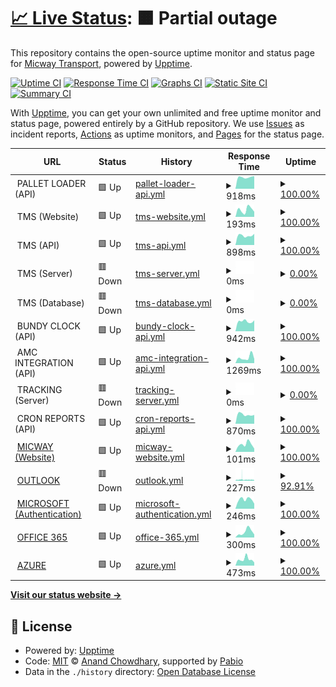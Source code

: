 # [📈 Live Status](https://status.micway.com.au): <!--live status--> **🟧 Partial outage**

This repository contains the open-source uptime monitor and status page for [Micway Transport](https://status.micway.com.au), powered by [Upptime](https://github.com/upptime/upptime).

[![Uptime CI](https://github.com/micway/healthcheck/workflows/Uptime%20CI/badge.svg)](https://github.com/micway/healthcheck/actions?query=workflow%3A%22Uptime+CI%22)
[![Response Time CI](https://github.com/micway/healthcheck/workflows/Response%20Time%20CI/badge.svg)](https://github.com/micway/healthcheck/actions?query=workflow%3A%22Response+Time+CI%22)
[![Graphs CI](https://github.com/micway/healthcheck/workflows/Graphs%20CI/badge.svg)](https://github.com/micway/healthcheck/actions?query=workflow%3A%22Graphs+CI%22)
[![Static Site CI](https://github.com/micway/healthcheck/workflows/Static%20Site%20CI/badge.svg)](https://github.com/micway/healthcheck/actions?query=workflow%3A%22Static+Site+CI%22)
[![Summary CI](https://github.com/micway/healthcheck/workflows/Summary%20CI/badge.svg)](https://github.com/micway/healthcheck/actions?query=workflow%3A%22Summary+CI%22)

With [Upptime](https://upptime.js.org), you can get your own unlimited and free uptime monitor and status page, powered entirely by a GitHub repository. We use [Issues](https://github.com/micway/healthcheck/issues) as incident reports, [Actions](https://github.com/micway/healthcheck/actions) as uptime monitors, and [Pages](https://status.micway.com.au) for the status page.

<!--start: status pages-->
<!-- This summary is generated by Upptime (https://github.com/upptime/upptime) -->
<!-- Do not edit this manually, your changes will be overwritten -->
<!-- prettier-ignore -->
| URL | Status | History | Response Time | Uptime |
| --- | ------ | ------- | ------------- | ------ |
| <img alt="" src="https://icons.duckduckgo.com/ip3/null.ico" height="13"> PALLET LOADER (API) | 🟩 Up | [pallet-loader-api.yml](https://github.com/micway/healthcheck/commits/HEAD/history/pallet-loader-api.yml) | <details><summary><img alt="Response time graph" src="./graphs/pallet-loader-api/response-time-week.png" height="20"> 918ms</summary><br><a href="https://status.micway.com.au/history/pallet-loader-api"><img alt="Response time 1155" src="https://img.shields.io/endpoint?url=https%3A%2F%2Fraw.githubusercontent.com%2Fmicway%2Fhealthcheck%2FHEAD%2Fapi%2Fpallet-loader-api%2Fresponse-time.json"></a><br><a href="https://status.micway.com.au/history/pallet-loader-api"><img alt="24-hour response time 995" src="https://img.shields.io/endpoint?url=https%3A%2F%2Fraw.githubusercontent.com%2Fmicway%2Fhealthcheck%2FHEAD%2Fapi%2Fpallet-loader-api%2Fresponse-time-day.json"></a><br><a href="https://status.micway.com.au/history/pallet-loader-api"><img alt="7-day response time 918" src="https://img.shields.io/endpoint?url=https%3A%2F%2Fraw.githubusercontent.com%2Fmicway%2Fhealthcheck%2FHEAD%2Fapi%2Fpallet-loader-api%2Fresponse-time-week.json"></a><br><a href="https://status.micway.com.au/history/pallet-loader-api"><img alt="30-day response time 927" src="https://img.shields.io/endpoint?url=https%3A%2F%2Fraw.githubusercontent.com%2Fmicway%2Fhealthcheck%2FHEAD%2Fapi%2Fpallet-loader-api%2Fresponse-time-month.json"></a><br><a href="https://status.micway.com.au/history/pallet-loader-api"><img alt="1-year response time 1155" src="https://img.shields.io/endpoint?url=https%3A%2F%2Fraw.githubusercontent.com%2Fmicway%2Fhealthcheck%2FHEAD%2Fapi%2Fpallet-loader-api%2Fresponse-time-year.json"></a></details> | <details><summary><a href="https://status.micway.com.au/history/pallet-loader-api">100.00%</a></summary><a href="https://status.micway.com.au/history/pallet-loader-api"><img alt="All-time uptime 100.00%" src="https://img.shields.io/endpoint?url=https%3A%2F%2Fraw.githubusercontent.com%2Fmicway%2Fhealthcheck%2FHEAD%2Fapi%2Fpallet-loader-api%2Fuptime.json"></a><br><a href="https://status.micway.com.au/history/pallet-loader-api"><img alt="24-hour uptime 100.00%" src="https://img.shields.io/endpoint?url=https%3A%2F%2Fraw.githubusercontent.com%2Fmicway%2Fhealthcheck%2FHEAD%2Fapi%2Fpallet-loader-api%2Fuptime-day.json"></a><br><a href="https://status.micway.com.au/history/pallet-loader-api"><img alt="7-day uptime 100.00%" src="https://img.shields.io/endpoint?url=https%3A%2F%2Fraw.githubusercontent.com%2Fmicway%2Fhealthcheck%2FHEAD%2Fapi%2Fpallet-loader-api%2Fuptime-week.json"></a><br><a href="https://status.micway.com.au/history/pallet-loader-api"><img alt="30-day uptime 100.00%" src="https://img.shields.io/endpoint?url=https%3A%2F%2Fraw.githubusercontent.com%2Fmicway%2Fhealthcheck%2FHEAD%2Fapi%2Fpallet-loader-api%2Fuptime-month.json"></a><br><a href="https://status.micway.com.au/history/pallet-loader-api"><img alt="1-year uptime 100.00%" src="https://img.shields.io/endpoint?url=https%3A%2F%2Fraw.githubusercontent.com%2Fmicway%2Fhealthcheck%2FHEAD%2Fapi%2Fpallet-loader-api%2Fuptime-year.json"></a></details>
| <img alt="" src="https://icons.duckduckgo.com/ip3/null.ico" height="13"> TMS (Website) | 🟩 Up | [tms-website.yml](https://github.com/micway/healthcheck/commits/HEAD/history/tms-website.yml) | <details><summary><img alt="Response time graph" src="./graphs/tms-website/response-time-week.png" height="20"> 193ms</summary><br><a href="https://status.micway.com.au/history/tms-website"><img alt="Response time 222" src="https://img.shields.io/endpoint?url=https%3A%2F%2Fraw.githubusercontent.com%2Fmicway%2Fhealthcheck%2FHEAD%2Fapi%2Ftms-website%2Fresponse-time.json"></a><br><a href="https://status.micway.com.au/history/tms-website"><img alt="24-hour response time 138" src="https://img.shields.io/endpoint?url=https%3A%2F%2Fraw.githubusercontent.com%2Fmicway%2Fhealthcheck%2FHEAD%2Fapi%2Ftms-website%2Fresponse-time-day.json"></a><br><a href="https://status.micway.com.au/history/tms-website"><img alt="7-day response time 193" src="https://img.shields.io/endpoint?url=https%3A%2F%2Fraw.githubusercontent.com%2Fmicway%2Fhealthcheck%2FHEAD%2Fapi%2Ftms-website%2Fresponse-time-week.json"></a><br><a href="https://status.micway.com.au/history/tms-website"><img alt="30-day response time 185" src="https://img.shields.io/endpoint?url=https%3A%2F%2Fraw.githubusercontent.com%2Fmicway%2Fhealthcheck%2FHEAD%2Fapi%2Ftms-website%2Fresponse-time-month.json"></a><br><a href="https://status.micway.com.au/history/tms-website"><img alt="1-year response time 222" src="https://img.shields.io/endpoint?url=https%3A%2F%2Fraw.githubusercontent.com%2Fmicway%2Fhealthcheck%2FHEAD%2Fapi%2Ftms-website%2Fresponse-time-year.json"></a></details> | <details><summary><a href="https://status.micway.com.au/history/tms-website">100.00%</a></summary><a href="https://status.micway.com.au/history/tms-website"><img alt="All-time uptime 100.00%" src="https://img.shields.io/endpoint?url=https%3A%2F%2Fraw.githubusercontent.com%2Fmicway%2Fhealthcheck%2FHEAD%2Fapi%2Ftms-website%2Fuptime.json"></a><br><a href="https://status.micway.com.au/history/tms-website"><img alt="24-hour uptime 100.00%" src="https://img.shields.io/endpoint?url=https%3A%2F%2Fraw.githubusercontent.com%2Fmicway%2Fhealthcheck%2FHEAD%2Fapi%2Ftms-website%2Fuptime-day.json"></a><br><a href="https://status.micway.com.au/history/tms-website"><img alt="7-day uptime 100.00%" src="https://img.shields.io/endpoint?url=https%3A%2F%2Fraw.githubusercontent.com%2Fmicway%2Fhealthcheck%2FHEAD%2Fapi%2Ftms-website%2Fuptime-week.json"></a><br><a href="https://status.micway.com.au/history/tms-website"><img alt="30-day uptime 100.00%" src="https://img.shields.io/endpoint?url=https%3A%2F%2Fraw.githubusercontent.com%2Fmicway%2Fhealthcheck%2FHEAD%2Fapi%2Ftms-website%2Fuptime-month.json"></a><br><a href="https://status.micway.com.au/history/tms-website"><img alt="1-year uptime 100.00%" src="https://img.shields.io/endpoint?url=https%3A%2F%2Fraw.githubusercontent.com%2Fmicway%2Fhealthcheck%2FHEAD%2Fapi%2Ftms-website%2Fuptime-year.json"></a></details>
| <img alt="" src="https://icons.duckduckgo.com/ip3/null.ico" height="13"> TMS (API) | 🟩 Up | [tms-api.yml](https://github.com/micway/healthcheck/commits/HEAD/history/tms-api.yml) | <details><summary><img alt="Response time graph" src="./graphs/tms-api/response-time-week.png" height="20"> 898ms</summary><br><a href="https://status.micway.com.au/history/tms-api"><img alt="Response time 1070" src="https://img.shields.io/endpoint?url=https%3A%2F%2Fraw.githubusercontent.com%2Fmicway%2Fhealthcheck%2FHEAD%2Fapi%2Ftms-api%2Fresponse-time.json"></a><br><a href="https://status.micway.com.au/history/tms-api"><img alt="24-hour response time 1054" src="https://img.shields.io/endpoint?url=https%3A%2F%2Fraw.githubusercontent.com%2Fmicway%2Fhealthcheck%2FHEAD%2Fapi%2Ftms-api%2Fresponse-time-day.json"></a><br><a href="https://status.micway.com.au/history/tms-api"><img alt="7-day response time 898" src="https://img.shields.io/endpoint?url=https%3A%2F%2Fraw.githubusercontent.com%2Fmicway%2Fhealthcheck%2FHEAD%2Fapi%2Ftms-api%2Fresponse-time-week.json"></a><br><a href="https://status.micway.com.au/history/tms-api"><img alt="30-day response time 889" src="https://img.shields.io/endpoint?url=https%3A%2F%2Fraw.githubusercontent.com%2Fmicway%2Fhealthcheck%2FHEAD%2Fapi%2Ftms-api%2Fresponse-time-month.json"></a><br><a href="https://status.micway.com.au/history/tms-api"><img alt="1-year response time 1070" src="https://img.shields.io/endpoint?url=https%3A%2F%2Fraw.githubusercontent.com%2Fmicway%2Fhealthcheck%2FHEAD%2Fapi%2Ftms-api%2Fresponse-time-year.json"></a></details> | <details><summary><a href="https://status.micway.com.au/history/tms-api">100.00%</a></summary><a href="https://status.micway.com.au/history/tms-api"><img alt="All-time uptime 99.99%" src="https://img.shields.io/endpoint?url=https%3A%2F%2Fraw.githubusercontent.com%2Fmicway%2Fhealthcheck%2FHEAD%2Fapi%2Ftms-api%2Fuptime.json"></a><br><a href="https://status.micway.com.au/history/tms-api"><img alt="24-hour uptime 100.00%" src="https://img.shields.io/endpoint?url=https%3A%2F%2Fraw.githubusercontent.com%2Fmicway%2Fhealthcheck%2FHEAD%2Fapi%2Ftms-api%2Fuptime-day.json"></a><br><a href="https://status.micway.com.au/history/tms-api"><img alt="7-day uptime 100.00%" src="https://img.shields.io/endpoint?url=https%3A%2F%2Fraw.githubusercontent.com%2Fmicway%2Fhealthcheck%2FHEAD%2Fapi%2Ftms-api%2Fuptime-week.json"></a><br><a href="https://status.micway.com.au/history/tms-api"><img alt="30-day uptime 100.00%" src="https://img.shields.io/endpoint?url=https%3A%2F%2Fraw.githubusercontent.com%2Fmicway%2Fhealthcheck%2FHEAD%2Fapi%2Ftms-api%2Fuptime-month.json"></a><br><a href="https://status.micway.com.au/history/tms-api"><img alt="1-year uptime 99.99%" src="https://img.shields.io/endpoint?url=https%3A%2F%2Fraw.githubusercontent.com%2Fmicway%2Fhealthcheck%2FHEAD%2Fapi%2Ftms-api%2Fuptime-year.json"></a></details>
| <img alt="" src="https://icons.duckduckgo.com/ip3/null.ico" height="13"> TMS (Server) | 🟥 Down | [tms-server.yml](https://github.com/micway/healthcheck/commits/HEAD/history/tms-server.yml) | <details><summary><img alt="Response time graph" src="./graphs/tms-server/response-time-week.png" height="20"> 0ms</summary><br><a href="https://status.micway.com.au/history/tms-server"><img alt="Response time 0" src="https://img.shields.io/endpoint?url=https%3A%2F%2Fraw.githubusercontent.com%2Fmicway%2Fhealthcheck%2FHEAD%2Fapi%2Ftms-server%2Fresponse-time.json"></a><br><a href="https://status.micway.com.au/history/tms-server"><img alt="24-hour response time 0" src="https://img.shields.io/endpoint?url=https%3A%2F%2Fraw.githubusercontent.com%2Fmicway%2Fhealthcheck%2FHEAD%2Fapi%2Ftms-server%2Fresponse-time-day.json"></a><br><a href="https://status.micway.com.au/history/tms-server"><img alt="7-day response time 0" src="https://img.shields.io/endpoint?url=https%3A%2F%2Fraw.githubusercontent.com%2Fmicway%2Fhealthcheck%2FHEAD%2Fapi%2Ftms-server%2Fresponse-time-week.json"></a><br><a href="https://status.micway.com.au/history/tms-server"><img alt="30-day response time 0" src="https://img.shields.io/endpoint?url=https%3A%2F%2Fraw.githubusercontent.com%2Fmicway%2Fhealthcheck%2FHEAD%2Fapi%2Ftms-server%2Fresponse-time-month.json"></a><br><a href="https://status.micway.com.au/history/tms-server"><img alt="1-year response time 0" src="https://img.shields.io/endpoint?url=https%3A%2F%2Fraw.githubusercontent.com%2Fmicway%2Fhealthcheck%2FHEAD%2Fapi%2Ftms-server%2Fresponse-time-year.json"></a></details> | <details><summary><a href="https://status.micway.com.au/history/tms-server">0.00%</a></summary><a href="https://status.micway.com.au/history/tms-server"><img alt="All-time uptime 0.00%" src="https://img.shields.io/endpoint?url=https%3A%2F%2Fraw.githubusercontent.com%2Fmicway%2Fhealthcheck%2FHEAD%2Fapi%2Ftms-server%2Fuptime.json"></a><br><a href="https://status.micway.com.au/history/tms-server"><img alt="24-hour uptime 0.00%" src="https://img.shields.io/endpoint?url=https%3A%2F%2Fraw.githubusercontent.com%2Fmicway%2Fhealthcheck%2FHEAD%2Fapi%2Ftms-server%2Fuptime-day.json"></a><br><a href="https://status.micway.com.au/history/tms-server"><img alt="7-day uptime 0.00%" src="https://img.shields.io/endpoint?url=https%3A%2F%2Fraw.githubusercontent.com%2Fmicway%2Fhealthcheck%2FHEAD%2Fapi%2Ftms-server%2Fuptime-week.json"></a><br><a href="https://status.micway.com.au/history/tms-server"><img alt="30-day uptime 0.00%" src="https://img.shields.io/endpoint?url=https%3A%2F%2Fraw.githubusercontent.com%2Fmicway%2Fhealthcheck%2FHEAD%2Fapi%2Ftms-server%2Fuptime-month.json"></a><br><a href="https://status.micway.com.au/history/tms-server"><img alt="1-year uptime 0.00%" src="https://img.shields.io/endpoint?url=https%3A%2F%2Fraw.githubusercontent.com%2Fmicway%2Fhealthcheck%2FHEAD%2Fapi%2Ftms-server%2Fuptime-year.json"></a></details>
| <img alt="" src="https://icons.duckduckgo.com/ip3/null.ico" height="13"> TMS (Database) | 🟥 Down | [tms-database.yml](https://github.com/micway/healthcheck/commits/HEAD/history/tms-database.yml) | <details><summary><img alt="Response time graph" src="./graphs/tms-database/response-time-week.png" height="20"> 0ms</summary><br><a href="https://status.micway.com.au/history/tms-database"><img alt="Response time 0" src="https://img.shields.io/endpoint?url=https%3A%2F%2Fraw.githubusercontent.com%2Fmicway%2Fhealthcheck%2FHEAD%2Fapi%2Ftms-database%2Fresponse-time.json"></a><br><a href="https://status.micway.com.au/history/tms-database"><img alt="24-hour response time 0" src="https://img.shields.io/endpoint?url=https%3A%2F%2Fraw.githubusercontent.com%2Fmicway%2Fhealthcheck%2FHEAD%2Fapi%2Ftms-database%2Fresponse-time-day.json"></a><br><a href="https://status.micway.com.au/history/tms-database"><img alt="7-day response time 0" src="https://img.shields.io/endpoint?url=https%3A%2F%2Fraw.githubusercontent.com%2Fmicway%2Fhealthcheck%2FHEAD%2Fapi%2Ftms-database%2Fresponse-time-week.json"></a><br><a href="https://status.micway.com.au/history/tms-database"><img alt="30-day response time 0" src="https://img.shields.io/endpoint?url=https%3A%2F%2Fraw.githubusercontent.com%2Fmicway%2Fhealthcheck%2FHEAD%2Fapi%2Ftms-database%2Fresponse-time-month.json"></a><br><a href="https://status.micway.com.au/history/tms-database"><img alt="1-year response time 0" src="https://img.shields.io/endpoint?url=https%3A%2F%2Fraw.githubusercontent.com%2Fmicway%2Fhealthcheck%2FHEAD%2Fapi%2Ftms-database%2Fresponse-time-year.json"></a></details> | <details><summary><a href="https://status.micway.com.au/history/tms-database">0.00%</a></summary><a href="https://status.micway.com.au/history/tms-database"><img alt="All-time uptime 0.00%" src="https://img.shields.io/endpoint?url=https%3A%2F%2Fraw.githubusercontent.com%2Fmicway%2Fhealthcheck%2FHEAD%2Fapi%2Ftms-database%2Fuptime.json"></a><br><a href="https://status.micway.com.au/history/tms-database"><img alt="24-hour uptime 0.00%" src="https://img.shields.io/endpoint?url=https%3A%2F%2Fraw.githubusercontent.com%2Fmicway%2Fhealthcheck%2FHEAD%2Fapi%2Ftms-database%2Fuptime-day.json"></a><br><a href="https://status.micway.com.au/history/tms-database"><img alt="7-day uptime 0.00%" src="https://img.shields.io/endpoint?url=https%3A%2F%2Fraw.githubusercontent.com%2Fmicway%2Fhealthcheck%2FHEAD%2Fapi%2Ftms-database%2Fuptime-week.json"></a><br><a href="https://status.micway.com.au/history/tms-database"><img alt="30-day uptime 0.00%" src="https://img.shields.io/endpoint?url=https%3A%2F%2Fraw.githubusercontent.com%2Fmicway%2Fhealthcheck%2FHEAD%2Fapi%2Ftms-database%2Fuptime-month.json"></a><br><a href="https://status.micway.com.au/history/tms-database"><img alt="1-year uptime 0.00%" src="https://img.shields.io/endpoint?url=https%3A%2F%2Fraw.githubusercontent.com%2Fmicway%2Fhealthcheck%2FHEAD%2Fapi%2Ftms-database%2Fuptime-year.json"></a></details>
| <img alt="" src="https://icons.duckduckgo.com/ip3/null.ico" height="13"> BUNDY CLOCK (API) | 🟩 Up | [bundy-clock-api.yml](https://github.com/micway/healthcheck/commits/HEAD/history/bundy-clock-api.yml) | <details><summary><img alt="Response time graph" src="./graphs/bundy-clock-api/response-time-week.png" height="20"> 942ms</summary><br><a href="https://status.micway.com.au/history/bundy-clock-api"><img alt="Response time 918" src="https://img.shields.io/endpoint?url=https%3A%2F%2Fraw.githubusercontent.com%2Fmicway%2Fhealthcheck%2FHEAD%2Fapi%2Fbundy-clock-api%2Fresponse-time.json"></a><br><a href="https://status.micway.com.au/history/bundy-clock-api"><img alt="24-hour response time 1027" src="https://img.shields.io/endpoint?url=https%3A%2F%2Fraw.githubusercontent.com%2Fmicway%2Fhealthcheck%2FHEAD%2Fapi%2Fbundy-clock-api%2Fresponse-time-day.json"></a><br><a href="https://status.micway.com.au/history/bundy-clock-api"><img alt="7-day response time 942" src="https://img.shields.io/endpoint?url=https%3A%2F%2Fraw.githubusercontent.com%2Fmicway%2Fhealthcheck%2FHEAD%2Fapi%2Fbundy-clock-api%2Fresponse-time-week.json"></a><br><a href="https://status.micway.com.au/history/bundy-clock-api"><img alt="30-day response time 880" src="https://img.shields.io/endpoint?url=https%3A%2F%2Fraw.githubusercontent.com%2Fmicway%2Fhealthcheck%2FHEAD%2Fapi%2Fbundy-clock-api%2Fresponse-time-month.json"></a><br><a href="https://status.micway.com.au/history/bundy-clock-api"><img alt="1-year response time 918" src="https://img.shields.io/endpoint?url=https%3A%2F%2Fraw.githubusercontent.com%2Fmicway%2Fhealthcheck%2FHEAD%2Fapi%2Fbundy-clock-api%2Fresponse-time-year.json"></a></details> | <details><summary><a href="https://status.micway.com.au/history/bundy-clock-api">100.00%</a></summary><a href="https://status.micway.com.au/history/bundy-clock-api"><img alt="All-time uptime 100.00%" src="https://img.shields.io/endpoint?url=https%3A%2F%2Fraw.githubusercontent.com%2Fmicway%2Fhealthcheck%2FHEAD%2Fapi%2Fbundy-clock-api%2Fuptime.json"></a><br><a href="https://status.micway.com.au/history/bundy-clock-api"><img alt="24-hour uptime 100.00%" src="https://img.shields.io/endpoint?url=https%3A%2F%2Fraw.githubusercontent.com%2Fmicway%2Fhealthcheck%2FHEAD%2Fapi%2Fbundy-clock-api%2Fuptime-day.json"></a><br><a href="https://status.micway.com.au/history/bundy-clock-api"><img alt="7-day uptime 100.00%" src="https://img.shields.io/endpoint?url=https%3A%2F%2Fraw.githubusercontent.com%2Fmicway%2Fhealthcheck%2FHEAD%2Fapi%2Fbundy-clock-api%2Fuptime-week.json"></a><br><a href="https://status.micway.com.au/history/bundy-clock-api"><img alt="30-day uptime 100.00%" src="https://img.shields.io/endpoint?url=https%3A%2F%2Fraw.githubusercontent.com%2Fmicway%2Fhealthcheck%2FHEAD%2Fapi%2Fbundy-clock-api%2Fuptime-month.json"></a><br><a href="https://status.micway.com.au/history/bundy-clock-api"><img alt="1-year uptime 100.00%" src="https://img.shields.io/endpoint?url=https%3A%2F%2Fraw.githubusercontent.com%2Fmicway%2Fhealthcheck%2FHEAD%2Fapi%2Fbundy-clock-api%2Fuptime-year.json"></a></details>
| <img alt="" src="https://icons.duckduckgo.com/ip3/null.ico" height="13"> AMC INTEGRATION (API) | 🟩 Up | [amc-integration-api.yml](https://github.com/micway/healthcheck/commits/HEAD/history/amc-integration-api.yml) | <details><summary><img alt="Response time graph" src="./graphs/amc-integration-api/response-time-week.png" height="20"> 1269ms</summary><br><a href="https://status.micway.com.au/history/amc-integration-api"><img alt="Response time 1032" src="https://img.shields.io/endpoint?url=https%3A%2F%2Fraw.githubusercontent.com%2Fmicway%2Fhealthcheck%2FHEAD%2Fapi%2Famc-integration-api%2Fresponse-time.json"></a><br><a href="https://status.micway.com.au/history/amc-integration-api"><img alt="24-hour response time 977" src="https://img.shields.io/endpoint?url=https%3A%2F%2Fraw.githubusercontent.com%2Fmicway%2Fhealthcheck%2FHEAD%2Fapi%2Famc-integration-api%2Fresponse-time-day.json"></a><br><a href="https://status.micway.com.au/history/amc-integration-api"><img alt="7-day response time 1269" src="https://img.shields.io/endpoint?url=https%3A%2F%2Fraw.githubusercontent.com%2Fmicway%2Fhealthcheck%2FHEAD%2Fapi%2Famc-integration-api%2Fresponse-time-week.json"></a><br><a href="https://status.micway.com.au/history/amc-integration-api"><img alt="30-day response time 920" src="https://img.shields.io/endpoint?url=https%3A%2F%2Fraw.githubusercontent.com%2Fmicway%2Fhealthcheck%2FHEAD%2Fapi%2Famc-integration-api%2Fresponse-time-month.json"></a><br><a href="https://status.micway.com.au/history/amc-integration-api"><img alt="1-year response time 1032" src="https://img.shields.io/endpoint?url=https%3A%2F%2Fraw.githubusercontent.com%2Fmicway%2Fhealthcheck%2FHEAD%2Fapi%2Famc-integration-api%2Fresponse-time-year.json"></a></details> | <details><summary><a href="https://status.micway.com.au/history/amc-integration-api">100.00%</a></summary><a href="https://status.micway.com.au/history/amc-integration-api"><img alt="All-time uptime 99.95%" src="https://img.shields.io/endpoint?url=https%3A%2F%2Fraw.githubusercontent.com%2Fmicway%2Fhealthcheck%2FHEAD%2Fapi%2Famc-integration-api%2Fuptime.json"></a><br><a href="https://status.micway.com.au/history/amc-integration-api"><img alt="24-hour uptime 100.00%" src="https://img.shields.io/endpoint?url=https%3A%2F%2Fraw.githubusercontent.com%2Fmicway%2Fhealthcheck%2FHEAD%2Fapi%2Famc-integration-api%2Fuptime-day.json"></a><br><a href="https://status.micway.com.au/history/amc-integration-api"><img alt="7-day uptime 100.00%" src="https://img.shields.io/endpoint?url=https%3A%2F%2Fraw.githubusercontent.com%2Fmicway%2Fhealthcheck%2FHEAD%2Fapi%2Famc-integration-api%2Fuptime-week.json"></a><br><a href="https://status.micway.com.au/history/amc-integration-api"><img alt="30-day uptime 100.00%" src="https://img.shields.io/endpoint?url=https%3A%2F%2Fraw.githubusercontent.com%2Fmicway%2Fhealthcheck%2FHEAD%2Fapi%2Famc-integration-api%2Fuptime-month.json"></a><br><a href="https://status.micway.com.au/history/amc-integration-api"><img alt="1-year uptime 99.95%" src="https://img.shields.io/endpoint?url=https%3A%2F%2Fraw.githubusercontent.com%2Fmicway%2Fhealthcheck%2FHEAD%2Fapi%2Famc-integration-api%2Fuptime-year.json"></a></details>
| <img alt="" src="https://icons.duckduckgo.com/ip3/null.ico" height="13"> TRACKING (Server) | 🟥 Down | [tracking-server.yml](https://github.com/micway/healthcheck/commits/HEAD/history/tracking-server.yml) | <details><summary><img alt="Response time graph" src="./graphs/tracking-server/response-time-week.png" height="20"> 0ms</summary><br><a href="https://status.micway.com.au/history/tracking-server"><img alt="Response time 0" src="https://img.shields.io/endpoint?url=https%3A%2F%2Fraw.githubusercontent.com%2Fmicway%2Fhealthcheck%2FHEAD%2Fapi%2Ftracking-server%2Fresponse-time.json"></a><br><a href="https://status.micway.com.au/history/tracking-server"><img alt="24-hour response time 0" src="https://img.shields.io/endpoint?url=https%3A%2F%2Fraw.githubusercontent.com%2Fmicway%2Fhealthcheck%2FHEAD%2Fapi%2Ftracking-server%2Fresponse-time-day.json"></a><br><a href="https://status.micway.com.au/history/tracking-server"><img alt="7-day response time 0" src="https://img.shields.io/endpoint?url=https%3A%2F%2Fraw.githubusercontent.com%2Fmicway%2Fhealthcheck%2FHEAD%2Fapi%2Ftracking-server%2Fresponse-time-week.json"></a><br><a href="https://status.micway.com.au/history/tracking-server"><img alt="30-day response time 0" src="https://img.shields.io/endpoint?url=https%3A%2F%2Fraw.githubusercontent.com%2Fmicway%2Fhealthcheck%2FHEAD%2Fapi%2Ftracking-server%2Fresponse-time-month.json"></a><br><a href="https://status.micway.com.au/history/tracking-server"><img alt="1-year response time 0" src="https://img.shields.io/endpoint?url=https%3A%2F%2Fraw.githubusercontent.com%2Fmicway%2Fhealthcheck%2FHEAD%2Fapi%2Ftracking-server%2Fresponse-time-year.json"></a></details> | <details><summary><a href="https://status.micway.com.au/history/tracking-server">0.00%</a></summary><a href="https://status.micway.com.au/history/tracking-server"><img alt="All-time uptime 0.00%" src="https://img.shields.io/endpoint?url=https%3A%2F%2Fraw.githubusercontent.com%2Fmicway%2Fhealthcheck%2FHEAD%2Fapi%2Ftracking-server%2Fuptime.json"></a><br><a href="https://status.micway.com.au/history/tracking-server"><img alt="24-hour uptime 0.00%" src="https://img.shields.io/endpoint?url=https%3A%2F%2Fraw.githubusercontent.com%2Fmicway%2Fhealthcheck%2FHEAD%2Fapi%2Ftracking-server%2Fuptime-day.json"></a><br><a href="https://status.micway.com.au/history/tracking-server"><img alt="7-day uptime 0.00%" src="https://img.shields.io/endpoint?url=https%3A%2F%2Fraw.githubusercontent.com%2Fmicway%2Fhealthcheck%2FHEAD%2Fapi%2Ftracking-server%2Fuptime-week.json"></a><br><a href="https://status.micway.com.au/history/tracking-server"><img alt="30-day uptime 0.00%" src="https://img.shields.io/endpoint?url=https%3A%2F%2Fraw.githubusercontent.com%2Fmicway%2Fhealthcheck%2FHEAD%2Fapi%2Ftracking-server%2Fuptime-month.json"></a><br><a href="https://status.micway.com.au/history/tracking-server"><img alt="1-year uptime 0.00%" src="https://img.shields.io/endpoint?url=https%3A%2F%2Fraw.githubusercontent.com%2Fmicway%2Fhealthcheck%2FHEAD%2Fapi%2Ftracking-server%2Fuptime-year.json"></a></details>
| <img alt="" src="https://icons.duckduckgo.com/ip3/null.ico" height="13"> CRON REPORTS (API) | 🟩 Up | [cron-reports-api.yml](https://github.com/micway/healthcheck/commits/HEAD/history/cron-reports-api.yml) | <details><summary><img alt="Response time graph" src="./graphs/cron-reports-api/response-time-week.png" height="20"> 870ms</summary><br><a href="https://status.micway.com.au/history/cron-reports-api"><img alt="Response time 932" src="https://img.shields.io/endpoint?url=https%3A%2F%2Fraw.githubusercontent.com%2Fmicway%2Fhealthcheck%2FHEAD%2Fapi%2Fcron-reports-api%2Fresponse-time.json"></a><br><a href="https://status.micway.com.au/history/cron-reports-api"><img alt="24-hour response time 831" src="https://img.shields.io/endpoint?url=https%3A%2F%2Fraw.githubusercontent.com%2Fmicway%2Fhealthcheck%2FHEAD%2Fapi%2Fcron-reports-api%2Fresponse-time-day.json"></a><br><a href="https://status.micway.com.au/history/cron-reports-api"><img alt="7-day response time 870" src="https://img.shields.io/endpoint?url=https%3A%2F%2Fraw.githubusercontent.com%2Fmicway%2Fhealthcheck%2FHEAD%2Fapi%2Fcron-reports-api%2Fresponse-time-week.json"></a><br><a href="https://status.micway.com.au/history/cron-reports-api"><img alt="30-day response time 995" src="https://img.shields.io/endpoint?url=https%3A%2F%2Fraw.githubusercontent.com%2Fmicway%2Fhealthcheck%2FHEAD%2Fapi%2Fcron-reports-api%2Fresponse-time-month.json"></a><br><a href="https://status.micway.com.au/history/cron-reports-api"><img alt="1-year response time 932" src="https://img.shields.io/endpoint?url=https%3A%2F%2Fraw.githubusercontent.com%2Fmicway%2Fhealthcheck%2FHEAD%2Fapi%2Fcron-reports-api%2Fresponse-time-year.json"></a></details> | <details><summary><a href="https://status.micway.com.au/history/cron-reports-api">100.00%</a></summary><a href="https://status.micway.com.au/history/cron-reports-api"><img alt="All-time uptime 99.99%" src="https://img.shields.io/endpoint?url=https%3A%2F%2Fraw.githubusercontent.com%2Fmicway%2Fhealthcheck%2FHEAD%2Fapi%2Fcron-reports-api%2Fuptime.json"></a><br><a href="https://status.micway.com.au/history/cron-reports-api"><img alt="24-hour uptime 100.00%" src="https://img.shields.io/endpoint?url=https%3A%2F%2Fraw.githubusercontent.com%2Fmicway%2Fhealthcheck%2FHEAD%2Fapi%2Fcron-reports-api%2Fuptime-day.json"></a><br><a href="https://status.micway.com.au/history/cron-reports-api"><img alt="7-day uptime 100.00%" src="https://img.shields.io/endpoint?url=https%3A%2F%2Fraw.githubusercontent.com%2Fmicway%2Fhealthcheck%2FHEAD%2Fapi%2Fcron-reports-api%2Fuptime-week.json"></a><br><a href="https://status.micway.com.au/history/cron-reports-api"><img alt="30-day uptime 99.96%" src="https://img.shields.io/endpoint?url=https%3A%2F%2Fraw.githubusercontent.com%2Fmicway%2Fhealthcheck%2FHEAD%2Fapi%2Fcron-reports-api%2Fuptime-month.json"></a><br><a href="https://status.micway.com.au/history/cron-reports-api"><img alt="1-year uptime 99.99%" src="https://img.shields.io/endpoint?url=https%3A%2F%2Fraw.githubusercontent.com%2Fmicway%2Fhealthcheck%2FHEAD%2Fapi%2Fcron-reports-api%2Fuptime-year.json"></a></details>
| <img alt="" src="https://icons.duckduckgo.com/ip3/www.micway.com.au.ico" height="13"> [MICWAY (Website)](https://www.micway.com.au) | 🟩 Up | [micway-website.yml](https://github.com/micway/healthcheck/commits/HEAD/history/micway-website.yml) | <details><summary><img alt="Response time graph" src="./graphs/micway-website/response-time-week.png" height="20"> 101ms</summary><br><a href="https://status.micway.com.au/history/micway-website"><img alt="Response time 139" src="https://img.shields.io/endpoint?url=https%3A%2F%2Fraw.githubusercontent.com%2Fmicway%2Fhealthcheck%2FHEAD%2Fapi%2Fmicway-website%2Fresponse-time.json"></a><br><a href="https://status.micway.com.au/history/micway-website"><img alt="24-hour response time 44" src="https://img.shields.io/endpoint?url=https%3A%2F%2Fraw.githubusercontent.com%2Fmicway%2Fhealthcheck%2FHEAD%2Fapi%2Fmicway-website%2Fresponse-time-day.json"></a><br><a href="https://status.micway.com.au/history/micway-website"><img alt="7-day response time 101" src="https://img.shields.io/endpoint?url=https%3A%2F%2Fraw.githubusercontent.com%2Fmicway%2Fhealthcheck%2FHEAD%2Fapi%2Fmicway-website%2Fresponse-time-week.json"></a><br><a href="https://status.micway.com.au/history/micway-website"><img alt="30-day response time 114" src="https://img.shields.io/endpoint?url=https%3A%2F%2Fraw.githubusercontent.com%2Fmicway%2Fhealthcheck%2FHEAD%2Fapi%2Fmicway-website%2Fresponse-time-month.json"></a><br><a href="https://status.micway.com.au/history/micway-website"><img alt="1-year response time 139" src="https://img.shields.io/endpoint?url=https%3A%2F%2Fraw.githubusercontent.com%2Fmicway%2Fhealthcheck%2FHEAD%2Fapi%2Fmicway-website%2Fresponse-time-year.json"></a></details> | <details><summary><a href="https://status.micway.com.au/history/micway-website">100.00%</a></summary><a href="https://status.micway.com.au/history/micway-website"><img alt="All-time uptime 100.00%" src="https://img.shields.io/endpoint?url=https%3A%2F%2Fraw.githubusercontent.com%2Fmicway%2Fhealthcheck%2FHEAD%2Fapi%2Fmicway-website%2Fuptime.json"></a><br><a href="https://status.micway.com.au/history/micway-website"><img alt="24-hour uptime 100.00%" src="https://img.shields.io/endpoint?url=https%3A%2F%2Fraw.githubusercontent.com%2Fmicway%2Fhealthcheck%2FHEAD%2Fapi%2Fmicway-website%2Fuptime-day.json"></a><br><a href="https://status.micway.com.au/history/micway-website"><img alt="7-day uptime 100.00%" src="https://img.shields.io/endpoint?url=https%3A%2F%2Fraw.githubusercontent.com%2Fmicway%2Fhealthcheck%2FHEAD%2Fapi%2Fmicway-website%2Fuptime-week.json"></a><br><a href="https://status.micway.com.au/history/micway-website"><img alt="30-day uptime 100.00%" src="https://img.shields.io/endpoint?url=https%3A%2F%2Fraw.githubusercontent.com%2Fmicway%2Fhealthcheck%2FHEAD%2Fapi%2Fmicway-website%2Fuptime-month.json"></a><br><a href="https://status.micway.com.au/history/micway-website"><img alt="1-year uptime 100.00%" src="https://img.shields.io/endpoint?url=https%3A%2F%2Fraw.githubusercontent.com%2Fmicway%2Fhealthcheck%2FHEAD%2Fapi%2Fmicway-website%2Fuptime-year.json"></a></details>
| <img alt="" src="https://icons.duckduckgo.com/ip3/outlook.office365.com.ico" height="13"> [OUTLOOK](https://outlook.office365.com/owa/) | 🟥 Down | [outlook.yml](https://github.com/micway/healthcheck/commits/HEAD/history/outlook.yml) | <details><summary><img alt="Response time graph" src="./graphs/outlook/response-time-week.png" height="20"> 227ms</summary><br><a href="https://status.micway.com.au/history/outlook"><img alt="Response time 227" src="https://img.shields.io/endpoint?url=https%3A%2F%2Fraw.githubusercontent.com%2Fmicway%2Fhealthcheck%2FHEAD%2Fapi%2Foutlook%2Fresponse-time.json"></a><br><a href="https://status.micway.com.au/history/outlook"><img alt="24-hour response time 178" src="https://img.shields.io/endpoint?url=https%3A%2F%2Fraw.githubusercontent.com%2Fmicway%2Fhealthcheck%2FHEAD%2Fapi%2Foutlook%2Fresponse-time-day.json"></a><br><a href="https://status.micway.com.au/history/outlook"><img alt="7-day response time 227" src="https://img.shields.io/endpoint?url=https%3A%2F%2Fraw.githubusercontent.com%2Fmicway%2Fhealthcheck%2FHEAD%2Fapi%2Foutlook%2Fresponse-time-week.json"></a><br><a href="https://status.micway.com.au/history/outlook"><img alt="30-day response time 221" src="https://img.shields.io/endpoint?url=https%3A%2F%2Fraw.githubusercontent.com%2Fmicway%2Fhealthcheck%2FHEAD%2Fapi%2Foutlook%2Fresponse-time-month.json"></a><br><a href="https://status.micway.com.au/history/outlook"><img alt="1-year response time 227" src="https://img.shields.io/endpoint?url=https%3A%2F%2Fraw.githubusercontent.com%2Fmicway%2Fhealthcheck%2FHEAD%2Fapi%2Foutlook%2Fresponse-time-year.json"></a></details> | <details><summary><a href="https://status.micway.com.au/history/outlook">92.91%</a></summary><a href="https://status.micway.com.au/history/outlook"><img alt="All-time uptime 98.87%" src="https://img.shields.io/endpoint?url=https%3A%2F%2Fraw.githubusercontent.com%2Fmicway%2Fhealthcheck%2FHEAD%2Fapi%2Foutlook%2Fuptime.json"></a><br><a href="https://status.micway.com.au/history/outlook"><img alt="24-hour uptime 90.98%" src="https://img.shields.io/endpoint?url=https%3A%2F%2Fraw.githubusercontent.com%2Fmicway%2Fhealthcheck%2FHEAD%2Fapi%2Foutlook%2Fuptime-day.json"></a><br><a href="https://status.micway.com.au/history/outlook"><img alt="7-day uptime 92.91%" src="https://img.shields.io/endpoint?url=https%3A%2F%2Fraw.githubusercontent.com%2Fmicway%2Fhealthcheck%2FHEAD%2Fapi%2Foutlook%2Fuptime-week.json"></a><br><a href="https://status.micway.com.au/history/outlook"><img alt="30-day uptime 93.73%" src="https://img.shields.io/endpoint?url=https%3A%2F%2Fraw.githubusercontent.com%2Fmicway%2Fhealthcheck%2FHEAD%2Fapi%2Foutlook%2Fuptime-month.json"></a><br><a href="https://status.micway.com.au/history/outlook"><img alt="1-year uptime 98.87%" src="https://img.shields.io/endpoint?url=https%3A%2F%2Fraw.githubusercontent.com%2Fmicway%2Fhealthcheck%2FHEAD%2Fapi%2Foutlook%2Fuptime-year.json"></a></details>
| <img alt="" src="https://icons.duckduckgo.com/ip3/login.microsoftonline.com.ico" height="13"> [MICROSOFT (Authentication)](https://login.microsoftonline.com) | 🟩 Up | [microsoft-authentication.yml](https://github.com/micway/healthcheck/commits/HEAD/history/microsoft-authentication.yml) | <details><summary><img alt="Response time graph" src="./graphs/microsoft-authentication/response-time-week.png" height="20"> 246ms</summary><br><a href="https://status.micway.com.au/history/microsoft-authentication"><img alt="Response time 214" src="https://img.shields.io/endpoint?url=https%3A%2F%2Fraw.githubusercontent.com%2Fmicway%2Fhealthcheck%2FHEAD%2Fapi%2Fmicrosoft-authentication%2Fresponse-time.json"></a><br><a href="https://status.micway.com.au/history/microsoft-authentication"><img alt="24-hour response time 136" src="https://img.shields.io/endpoint?url=https%3A%2F%2Fraw.githubusercontent.com%2Fmicway%2Fhealthcheck%2FHEAD%2Fapi%2Fmicrosoft-authentication%2Fresponse-time-day.json"></a><br><a href="https://status.micway.com.au/history/microsoft-authentication"><img alt="7-day response time 246" src="https://img.shields.io/endpoint?url=https%3A%2F%2Fraw.githubusercontent.com%2Fmicway%2Fhealthcheck%2FHEAD%2Fapi%2Fmicrosoft-authentication%2Fresponse-time-week.json"></a><br><a href="https://status.micway.com.au/history/microsoft-authentication"><img alt="30-day response time 238" src="https://img.shields.io/endpoint?url=https%3A%2F%2Fraw.githubusercontent.com%2Fmicway%2Fhealthcheck%2FHEAD%2Fapi%2Fmicrosoft-authentication%2Fresponse-time-month.json"></a><br><a href="https://status.micway.com.au/history/microsoft-authentication"><img alt="1-year response time 214" src="https://img.shields.io/endpoint?url=https%3A%2F%2Fraw.githubusercontent.com%2Fmicway%2Fhealthcheck%2FHEAD%2Fapi%2Fmicrosoft-authentication%2Fresponse-time-year.json"></a></details> | <details><summary><a href="https://status.micway.com.au/history/microsoft-authentication">100.00%</a></summary><a href="https://status.micway.com.au/history/microsoft-authentication"><img alt="All-time uptime 100.00%" src="https://img.shields.io/endpoint?url=https%3A%2F%2Fraw.githubusercontent.com%2Fmicway%2Fhealthcheck%2FHEAD%2Fapi%2Fmicrosoft-authentication%2Fuptime.json"></a><br><a href="https://status.micway.com.au/history/microsoft-authentication"><img alt="24-hour uptime 100.00%" src="https://img.shields.io/endpoint?url=https%3A%2F%2Fraw.githubusercontent.com%2Fmicway%2Fhealthcheck%2FHEAD%2Fapi%2Fmicrosoft-authentication%2Fuptime-day.json"></a><br><a href="https://status.micway.com.au/history/microsoft-authentication"><img alt="7-day uptime 100.00%" src="https://img.shields.io/endpoint?url=https%3A%2F%2Fraw.githubusercontent.com%2Fmicway%2Fhealthcheck%2FHEAD%2Fapi%2Fmicrosoft-authentication%2Fuptime-week.json"></a><br><a href="https://status.micway.com.au/history/microsoft-authentication"><img alt="30-day uptime 100.00%" src="https://img.shields.io/endpoint?url=https%3A%2F%2Fraw.githubusercontent.com%2Fmicway%2Fhealthcheck%2FHEAD%2Fapi%2Fmicrosoft-authentication%2Fuptime-month.json"></a><br><a href="https://status.micway.com.au/history/microsoft-authentication"><img alt="1-year uptime 100.00%" src="https://img.shields.io/endpoint?url=https%3A%2F%2Fraw.githubusercontent.com%2Fmicway%2Fhealthcheck%2FHEAD%2Fapi%2Fmicrosoft-authentication%2Fuptime-year.json"></a></details>
| <img alt="" src="https://icons.duckduckgo.com/ip3/graph.microsoft.com.ico" height="13"> [OFFICE 365](https://graph.microsoft.com) | 🟩 Up | [office-365.yml](https://github.com/micway/healthcheck/commits/HEAD/history/office-365.yml) | <details><summary><img alt="Response time graph" src="./graphs/office-365/response-time-week.png" height="20"> 300ms</summary><br><a href="https://status.micway.com.au/history/office-365"><img alt="Response time 312" src="https://img.shields.io/endpoint?url=https%3A%2F%2Fraw.githubusercontent.com%2Fmicway%2Fhealthcheck%2FHEAD%2Fapi%2Foffice-365%2Fresponse-time.json"></a><br><a href="https://status.micway.com.au/history/office-365"><img alt="24-hour response time 158" src="https://img.shields.io/endpoint?url=https%3A%2F%2Fraw.githubusercontent.com%2Fmicway%2Fhealthcheck%2FHEAD%2Fapi%2Foffice-365%2Fresponse-time-day.json"></a><br><a href="https://status.micway.com.au/history/office-365"><img alt="7-day response time 300" src="https://img.shields.io/endpoint?url=https%3A%2F%2Fraw.githubusercontent.com%2Fmicway%2Fhealthcheck%2FHEAD%2Fapi%2Foffice-365%2Fresponse-time-week.json"></a><br><a href="https://status.micway.com.au/history/office-365"><img alt="30-day response time 483" src="https://img.shields.io/endpoint?url=https%3A%2F%2Fraw.githubusercontent.com%2Fmicway%2Fhealthcheck%2FHEAD%2Fapi%2Foffice-365%2Fresponse-time-month.json"></a><br><a href="https://status.micway.com.au/history/office-365"><img alt="1-year response time 312" src="https://img.shields.io/endpoint?url=https%3A%2F%2Fraw.githubusercontent.com%2Fmicway%2Fhealthcheck%2FHEAD%2Fapi%2Foffice-365%2Fresponse-time-year.json"></a></details> | <details><summary><a href="https://status.micway.com.au/history/office-365">100.00%</a></summary><a href="https://status.micway.com.au/history/office-365"><img alt="All-time uptime 100.00%" src="https://img.shields.io/endpoint?url=https%3A%2F%2Fraw.githubusercontent.com%2Fmicway%2Fhealthcheck%2FHEAD%2Fapi%2Foffice-365%2Fuptime.json"></a><br><a href="https://status.micway.com.au/history/office-365"><img alt="24-hour uptime 100.00%" src="https://img.shields.io/endpoint?url=https%3A%2F%2Fraw.githubusercontent.com%2Fmicway%2Fhealthcheck%2FHEAD%2Fapi%2Foffice-365%2Fuptime-day.json"></a><br><a href="https://status.micway.com.au/history/office-365"><img alt="7-day uptime 100.00%" src="https://img.shields.io/endpoint?url=https%3A%2F%2Fraw.githubusercontent.com%2Fmicway%2Fhealthcheck%2FHEAD%2Fapi%2Foffice-365%2Fuptime-week.json"></a><br><a href="https://status.micway.com.au/history/office-365"><img alt="30-day uptime 100.00%" src="https://img.shields.io/endpoint?url=https%3A%2F%2Fraw.githubusercontent.com%2Fmicway%2Fhealthcheck%2FHEAD%2Fapi%2Foffice-365%2Fuptime-month.json"></a><br><a href="https://status.micway.com.au/history/office-365"><img alt="1-year uptime 100.00%" src="https://img.shields.io/endpoint?url=https%3A%2F%2Fraw.githubusercontent.com%2Fmicway%2Fhealthcheck%2FHEAD%2Fapi%2Foffice-365%2Fuptime-year.json"></a></details>
| <img alt="" src="https://icons.duckduckgo.com/ip3/azure.status.microsoft.ico" height="13"> [AZURE](https://azure.status.microsoft) | 🟩 Up | [azure.yml](https://github.com/micway/healthcheck/commits/HEAD/history/azure.yml) | <details><summary><img alt="Response time graph" src="./graphs/azure/response-time-week.png" height="20"> 473ms</summary><br><a href="https://status.micway.com.au/history/azure"><img alt="Response time 457" src="https://img.shields.io/endpoint?url=https%3A%2F%2Fraw.githubusercontent.com%2Fmicway%2Fhealthcheck%2FHEAD%2Fapi%2Fazure%2Fresponse-time.json"></a><br><a href="https://status.micway.com.au/history/azure"><img alt="24-hour response time 342" src="https://img.shields.io/endpoint?url=https%3A%2F%2Fraw.githubusercontent.com%2Fmicway%2Fhealthcheck%2FHEAD%2Fapi%2Fazure%2Fresponse-time-day.json"></a><br><a href="https://status.micway.com.au/history/azure"><img alt="7-day response time 473" src="https://img.shields.io/endpoint?url=https%3A%2F%2Fraw.githubusercontent.com%2Fmicway%2Fhealthcheck%2FHEAD%2Fapi%2Fazure%2Fresponse-time-week.json"></a><br><a href="https://status.micway.com.au/history/azure"><img alt="30-day response time 372" src="https://img.shields.io/endpoint?url=https%3A%2F%2Fraw.githubusercontent.com%2Fmicway%2Fhealthcheck%2FHEAD%2Fapi%2Fazure%2Fresponse-time-month.json"></a><br><a href="https://status.micway.com.au/history/azure"><img alt="1-year response time 457" src="https://img.shields.io/endpoint?url=https%3A%2F%2Fraw.githubusercontent.com%2Fmicway%2Fhealthcheck%2FHEAD%2Fapi%2Fazure%2Fresponse-time-year.json"></a></details> | <details><summary><a href="https://status.micway.com.au/history/azure">100.00%</a></summary><a href="https://status.micway.com.au/history/azure"><img alt="All-time uptime 100.00%" src="https://img.shields.io/endpoint?url=https%3A%2F%2Fraw.githubusercontent.com%2Fmicway%2Fhealthcheck%2FHEAD%2Fapi%2Fazure%2Fuptime.json"></a><br><a href="https://status.micway.com.au/history/azure"><img alt="24-hour uptime 100.00%" src="https://img.shields.io/endpoint?url=https%3A%2F%2Fraw.githubusercontent.com%2Fmicway%2Fhealthcheck%2FHEAD%2Fapi%2Fazure%2Fuptime-day.json"></a><br><a href="https://status.micway.com.au/history/azure"><img alt="7-day uptime 100.00%" src="https://img.shields.io/endpoint?url=https%3A%2F%2Fraw.githubusercontent.com%2Fmicway%2Fhealthcheck%2FHEAD%2Fapi%2Fazure%2Fuptime-week.json"></a><br><a href="https://status.micway.com.au/history/azure"><img alt="30-day uptime 100.00%" src="https://img.shields.io/endpoint?url=https%3A%2F%2Fraw.githubusercontent.com%2Fmicway%2Fhealthcheck%2FHEAD%2Fapi%2Fazure%2Fuptime-month.json"></a><br><a href="https://status.micway.com.au/history/azure"><img alt="1-year uptime 100.00%" src="https://img.shields.io/endpoint?url=https%3A%2F%2Fraw.githubusercontent.com%2Fmicway%2Fhealthcheck%2FHEAD%2Fapi%2Fazure%2Fuptime-year.json"></a></details>

<!--end: status pages-->

[**Visit our status website →**](https://status.micway.com.au)

## 📄 License

- Powered by: [Upptime](https://github.com/upptime/upptime)
- Code: [MIT](./LICENSE) © [Anand Chowdhary](https://anandchowdhary.com), supported by [Pabio](https://pabio.com)
- Data in the `./history` directory: [Open Database License](https://opendatacommons.org/licenses/odbl/1-0/)
